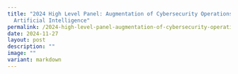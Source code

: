 ```yaml
---
title: "2024 High Level Panel: Augmentation of Cybersecurity Operations using
  Artificial Intelligence"
permalink: /2024-high-level-panel-augmentation-of-cybersecurity-operations-using-artificial-intelligence/
date: 2024-11-27
layout: post
description: ""
image: ""
variant: markdown
---
```

